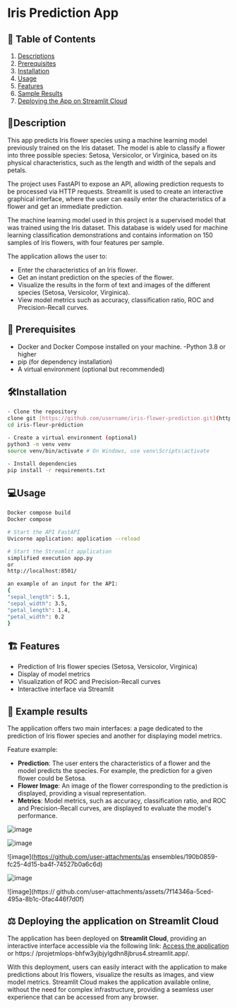 # Iris Prediction App

## 📖 **Table of Contents**
1. [Descriptions](#descriptions)
2. [Prerequisites](#Prerequisites)
3. [Installation](#Installation)
4. [Usage](#Usage)
5. [Features](#Features)
6. [Sample Results](#Sample-Results)
7. [Deploying the App on Streamlit Cloud](#Deploying-the-App-on-Streamlit-Cloud)

<h2 id="Description">🧩Description</h2>

This app predicts Iris flower species using a machine learning model previously trained on the Iris dataset. The model is able to classify a flower into three possible species: Setosa, Versicolor, or Virginica, based on its physical characteristics, such as the length and width of the sepals and petals.

The project uses FastAPI to expose an API, allowing prediction requests to be processed via HTTP requests. Streamlit is used to create an interactive graphical interface, where the user can easily enter the characteristics of a flower and get an immediate prediction.

The machine learning model used in this project is a supervised model that was trained using the Iris dataset. This database is widely used for machine learning classification demonstrations and contains information on 150 samples of Iris flowers, with four features per sample.

The application allows the user to:

- Enter the characteristics of an Iris flower.
- Get an instant prediction on the species of the flower.
- Visualize the results in the form of text and images of the different species (Setosa, Versicolor, Virginica).
- View model metrics such as accuracy, classification ratio, ROC and Precision-Recall curves.

<h2 id="Prerequisites">🤖 Prerequisites</h2>

- Docker and Docker Compose installed on your machine.
-Python 3.8 or higher
- pip (for dependency installation)
- A virtual environment (optional but recommended)

<h2 id="Installation">🛠️Installation</h2>

``` bash
- Clone the repository
clone git [https://github.com/username/iris-flower-prediction.git](https://github.com/karamoko17/Projet_MlOps.git)
cd iris-fleur-prédiction

- Create a virtual environment (optional)
python3 -m venv venv
source venv/bin/activate # On Windows, use venv\Scripts\activate

- Install dependencies
pip install -r requirements.txt
```

<h2 id="Usage">💻Usage</h2>

``` bash
Docker compose build
Docker compose

# Start the API FastAPI
Uvicorne application: application --reload

# Start the Streamlit application
simplified execution app.py
or
http://localhost:8501/

an example of an input for the API:
{
"sepal_length": 5.1,
"sepal_width": 3.5,
"petal_length": 1.4,
"petal_width": 0.2
}
```

<h2 id="Features">🏗️ Features</h2>

- Prediction of Iris flower species (Setosa, Versicolor, Virginica)
- Display of model metrics
- Visualization of ROC and Precision-Recall curves
- Interactive interface via Streamlit

<h2 id="Example results">🎯 Example results</h2>

The application offers two main interfaces: a page dedicated to the prediction of Iris flower species and another for displaying model metrics.

Feature example:

- **Prediction**: The user enters the characteristics of a flower and the model predicts the species. For example, the prediction for a given flower could be Setosa.
- **Flower Image**: An image of the flower corresponding to the prediction is displayed, providing a visual representation.
- **Metrics**: Model metrics, such as accuracy, classification ratio, and ROC and Precision-Recall curves, are displayed to evaluate the model's performance.

![image](https://github.com/user-attachments/assets/31e87730-aaec-4e3f-99f5-07015e33ceb1)

![image](https://github.com/user-attachments/assets/f98b4f91-bc38-4d6d-9f20-ad40c0bb18be)

![image](https://github.com/user-attachments/as ensembles/190b0859-fc25-4d15-ba4f-74527b0a6c6d)

![image](https://github.com/user-attachments/assets/443a536d-b2ed-4e33-9db9-a9f232017d63)

![image](https:// github.com/user-attachments/assets/7f14346a-5ced-495a-8b1c-0fac446f7d0f)

<h2 id="Deploying the application on Streamlit Cloud">⚖️ Deploying the application on Streamlit Cloud</h2>

The application has been deployed on **Streamlit Cloud**, providing an interactive interface accessible via the following link: [Access the application](https://projetmlops-bhfw3yjbjylgdhn8jbrus4.streamlit.app/) or https:/ /projetmlops-bhfw3yjbjylgdhn8jbrus4.streamlit.app/.

With this deployment, users can easily interact with the application to make predictions about Iris flowers, visualize the results as images, and view model metrics. Streamlit Cloud makes the application available online, without the need for complex infrastructure, providing a seamless user experience that can be accessed from any browser.
